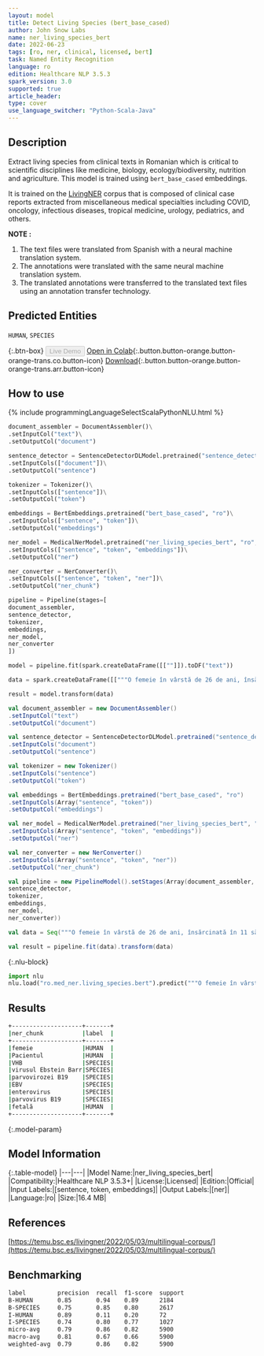 ```yaml
---
layout: model
title: Detect Living Species (bert_base_cased)
author: John Snow Labs
name: ner_living_species_bert
date: 2022-06-23
tags: [ro, ner, clinical, licensed, bert]
task: Named Entity Recognition
language: ro
edition: Healthcare NLP 3.5.3
spark_version: 3.0
supported: true
article_header:
type: cover
use_language_switcher: "Python-Scala-Java"
---
```


## Description

Extract living species from clinical texts in Romanian which is critical to scientific disciplines like medicine, biology, ecology/biodiversity, nutrition and agriculture. This model is trained using `bert_base_cased` embeddings.

It is trained on the [LivingNER](https://temu.bsc.es/livingner/2022/05/03/multilingual-corpus/) corpus that is composed of clinical case reports extracted from miscellaneous medical specialties including COVID, oncology, infectious diseases, tropical medicine, urology, pediatrics, and others.

**NOTE :**
1.	The text files were translated from Spanish with a neural machine translation system.
2.	The annotations were translated with the same neural machine translation system.
3.	The translated annotations were transferred to the translated text files using an annotation transfer technology.

## Predicted Entities

`HUMAN`, `SPECIES`

{:.btn-box}
<button class="button button-orange" disabled>Live Demo</button>
[Open in Colab](https://colab.research.google.com/github/JohnSnowLabs/spark-nlp-workshop/blob/master/tutorials/Certification_Trainings/Healthcare/1.Clinical_Named_Entity_Recognition_Model.ipynb){:.button.button-orange.button-orange-trans.co.button-icon}
[Download](https://s3.amazonaws.com/auxdata.johnsnowlabs.com/clinical/models/ner_living_species_bert_ro_3.5.3_3.0_1655974560466.zip){:.button.button-orange.button-orange-trans.arr.button-icon}

## How to use



<div class="tabs-box" markdown="1">
{% include programmingLanguageSelectScalaPythonNLU.html %}

```python
document_assembler = DocumentAssembler()\
.setInputCol("text")\
.setOutputCol("document")

sentence_detector = SentenceDetectorDLModel.pretrained("sentence_detector_dl", "xx")\
.setInputCols(["document"])\
.setOutputCol("sentence")

tokenizer = Tokenizer()\
.setInputCols(["sentence"])\
.setOutputCol("token")

embeddings = BertEmbeddings.pretrained("bert_base_cased", "ro")\
.setInputCols(["sentence", "token"])\
.setOutputCol("embeddings")

ner_model = MedicalNerModel.pretrained("ner_living_species_bert", "ro", "clinical/models")\
.setInputCols(["sentence", "token", "embeddings"])\
.setOutputCol("ner")

ner_converter = NerConverter()\
.setInputCols(["sentence", "token", "ner"])\
.setOutputCol("ner_chunk")

pipeline = Pipeline(stages=[
document_assembler, 
sentence_detector,
tokenizer,
embeddings,
ner_model,
ner_converter   
])

model = pipeline.fit(spark.createDataFrame([[""]]).toDF("text"))

data = spark.createDataFrame([["""O femeie în vârstă de 26 de ani, însărcinată în 11 săptămâni, a consultat serviciul de urgențe dermatologice pentru că prezenta, de 4 zile, leziuni punctiforme dureroase de debut brusc pe vârful degetelor. Pacientul raportează că leziunile au început pe degete și ulterior s-au extins la degetele de la picioare. Markerii de imunitate, ANA și crioagglutininele, au fost negativi, iar serologia VHB a indicat doar vaccinarea. Pe baza acestor rezultate, diagnosticul de vasculită a fost exclus și, având în vedere diagnosticul suspectat de erupție cutanată cu mănuși și șosete, s-a efectuat serologia pentru virusul Ebstein Barr. Exantemă la mănuși și șosete datorat parvovirozei B19. Având în vedere suspiciunea unei afecțiuni infecțioase cu aceste caracteristici, a fost solicitată serologia pentru EBV, enterovirus și parvovirus B19, cu IgM pozitiv pentru acesta din urmă în două ocazii. De asemenea, nu au existat semne de anemie fetală sau complicații ale acesteia."""]]).toDF("text")

result = model.transform(data)
```
```scala
val document_assembler = new DocumentAssembler()
.setInputCol("text")
.setOutputCol("document")

val sentence_detector = SentenceDetectorDLModel.pretrained("sentence_detector_dl", "xx")
.setInputCols("document")
.setOutputCol("sentence")

val tokenizer = new Tokenizer()
.setInputCols("sentence")
.setOutputCol("token")

val embeddings = BertEmbeddings.pretrained("bert_base_cased", "ro")
.setInputCols(Array("sentence", "token"))
.setOutputCol("embeddings")

val ner_model = MedicalNerModel.pretrained("ner_living_species_bert", "ro", "clinical/models")
.setInputCols(Array("sentence", "token", "embeddings"))
.setOutputCol("ner")

val ner_converter = new NerConverter()
.setInputCols(Array("sentence", "token", "ner"))
.setOutputCol("ner_chunk")

val pipeline = new PipelineModel().setStages(Array(document_assembler, 
sentence_detector,
tokenizer,
embeddings,
ner_model,
ner_converter))

val data = Seq("""O femeie în vârstă de 26 de ani, însărcinată în 11 săptămâni, a consultat serviciul de urgențe dermatologice pentru că prezenta, de 4 zile, leziuni punctiforme dureroase de debut brusc pe vârful degetelor. Pacientul raportează că leziunile au început pe degete și ulterior s-au extins la degetele de la picioare. Markerii de imunitate, ANA și crioagglutininele, au fost negativi, iar serologia VHB a indicat doar vaccinarea. Pe baza acestor rezultate, diagnosticul de vasculită a fost exclus și, având în vedere diagnosticul suspectat de erupție cutanată cu mănuși și șosete, s-a efectuat serologia pentru virusul Ebstein Barr. Exantemă la mănuși și șosete datorat parvovirozei B19. Având în vedere suspiciunea unei afecțiuni infecțioase cu aceste caracteristici, a fost solicitată serologia pentru EBV, enterovirus și parvovirus B19, cu IgM pozitiv pentru acesta din urmă în două ocazii. De asemenea, nu au existat semne de anemie fetală sau complicații ale acesteia.""").toDS.toDF("text")

val result = pipeline.fit(data).transform(data)
```


{:.nlu-block}
```python
import nlu
nlu.load("ro.med_ner.living_species.bert").predict("""O femeie în vârstă de 26 de ani, însărcinată în 11 săptămâni, a consultat serviciul de urgențe dermatologice pentru că prezenta, de 4 zile, leziuni punctiforme dureroase de debut brusc pe vârful degetelor. Pacientul raportează că leziunile au început pe degete și ulterior s-au extins la degetele de la picioare. Markerii de imunitate, ANA și crioagglutininele, au fost negativi, iar serologia VHB a indicat doar vaccinarea. Pe baza acestor rezultate, diagnosticul de vasculită a fost exclus și, având în vedere diagnosticul suspectat de erupție cutanată cu mănuși și șosete, s-a efectuat serologia pentru virusul Ebstein Barr. Exantemă la mănuși și șosete datorat parvovirozei B19. Având în vedere suspiciunea unei afecțiuni infecțioase cu aceste caracteristici, a fost solicitată serologia pentru EBV, enterovirus și parvovirus B19, cu IgM pozitiv pentru acesta din urmă în două ocazii. De asemenea, nu au existat semne de anemie fetală sau complicații ale acesteia.""")
```

</div>

## Results

```bash
+--------------------+-------+
|ner_chunk           |label  |
+--------------------+-------+
|femeie              |HUMAN  |
|Pacientul           |HUMAN  |
|VHB                 |SPECIES|
|virusul Ebstein Barr|SPECIES|
|parvovirozei B19    |SPECIES|
|EBV                 |SPECIES|
|enterovirus         |SPECIES|
|parvovirus B19      |SPECIES|
|fetală              |HUMAN  |
+--------------------+-------+
```

{:.model-param}
## Model Information

{:.table-model}
|---|---|
|Model Name:|ner_living_species_bert|
|Compatibility:|Healthcare NLP 3.5.3+|
|License:|Licensed|
|Edition:|Official|
|Input Labels:|[sentence, token, embeddings]|
|Output Labels:|[ner]|
|Language:|ro|
|Size:|16.4 MB|

## References

[https://temu.bsc.es/livingner/2022/05/03/multilingual-corpus/](https://temu.bsc.es/livingner/2022/05/03/multilingual-corpus/)

## Benchmarking

```bash
label         precision  recall  f1-score  support 
B-HUMAN       0.85       0.94    0.89      2184    
B-SPECIES     0.75       0.85    0.80      2617    
I-HUMAN       0.89       0.11    0.20      72      
I-SPECIES     0.74       0.80    0.77      1027    
micro-avg     0.79       0.86    0.82      5900    
macro-avg     0.81       0.67    0.66      5900    
weighted-avg  0.79       0.86    0.82      5900   
```
